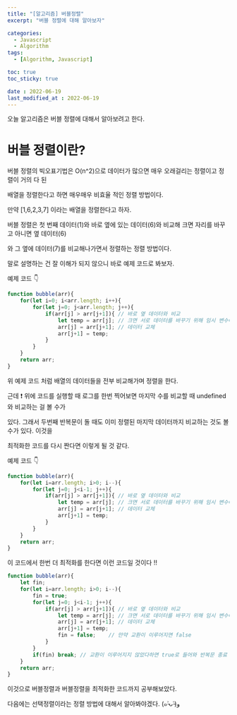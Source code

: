 ```yaml
---
title: "[알고리즘] 버블정렬"
excerpt: "버블 정렬에 대해 알아보자"

categories:
  - Javascript
  - Algorithm
tags:
  - [Algorithm, Javascript]

toc: true
toc_sticky: true

date : 2022-06-19
last_modified_at : 2022-06-19
---
```


오늘 알고리즘은 버블 정렬에 대해서 알아보려고 한다.

# 버블 정렬이란?

버블 정렬의 빅오표기법은 O(n^2)으로 데이터가 많으면 매우 오래걸리는 정렬이고 정렬이 거의 다 된

배열을 정렬한다고 하면 매우매우 비효율 적인 정렬 방법이다.

만약 [1,6,2,3,7] 이라는 배열을 정렬한다고 하자.

버블 정렬은 첫 번째 데이터(1)와 바로 옆에 있는 데이터(6)와 비교해 크면 자리를 바꾸고 아니면 옆 데이터(6)

와 그 옆에 데이터(7)를 비교해나가면서 정렬하는 정렬 방법이다.

말로 설명하는 건 잘 이해가 되지 않으니 바로 예제 코드로 봐보자.

예제 코드 👇

```javascript
function bubble(arr){
    for(let i=0; i<arr.length; i++){
        for(let j=0; j<arr.length; j++){
            if(arr[j] > arr[j+1]){ // 바로 옆 데이터와 비교
                let temp = arr[j]; // 크면 서로 데이터를 바꾸기 위해 임시 변수에 데이터를 넣는다.
                arr[j] = arr[j+1]; // 데이터 교체
                arr[j+1] = temp;
            }
        }
    }
    return arr;
}
```

위 예제 코드 처럼 배열의 데이터들을 전부 비교해가며 정렬을 한다.

근데 ❗ 위에 코드를 실행할 때 로그를 한번 찍어보면 마지막 수를 비교할 때 undefined와 비교하는 걸 볼 수가

있다. 그래서 두번째 반복문이 돌 때도 이미 정렬된 마지막 데이터까지 비교하는 것도 볼 수가 있다. 이것을 

최적화한 코드를 다시 짠다면 이렇게 될 것 같다.

예제 코드 👇

```javascript
function bubble(arr){
    for(let i=arr.length; i>0; i--){
        for(let j=0; j<i-1; j++){
            if(arr[j] > arr[j+1]){ // 바로 옆 데이터와 비교
                let temp = arr[j]; // 크면 서로 데이터를 바꾸기 위해 임시 변수에 데이터를 넣는다.
                arr[j] = arr[j+1]; // 데이터 교체
                arr[j+1] = temp;
            }
        }
    }
    return arr;
}
```

이 코드에서 한번 더 최적화를 한다면 이런 코드일 것이다 !!

```javascript
function bubble(arr){
    let fin;
    for(let i=arr.length; i>0; i--){
        fin = true;                
        for(let j=0; j<i-1; j++){
            if(arr[j] > arr[j+1]){ // 바로 옆 데이터와 비교
                let temp = arr[j]; // 크면 서로 데이터를 바꾸기 위해 임시 변수에 데이터를 넣는다.
                arr[j] = arr[j+1]; // 데이터 교체
                arr[j+1] = temp;
                fin = false;    // 만약 교환이 이루어지면 false
            }
        }
        if(fin) break; // 교환이 이루어지지 않았다하면 true로 들어와 반복문 종료 !
    }
    return arr;
}
```

이것으로 버블정렬과 버블정렬을 최적화한 코드까지 공부해보았다.

다음에는 선택정렬이라는 정렬 방법에 대해서 알아봐야겠다. (๑˃̵ᴗ˂̵)ﻭ